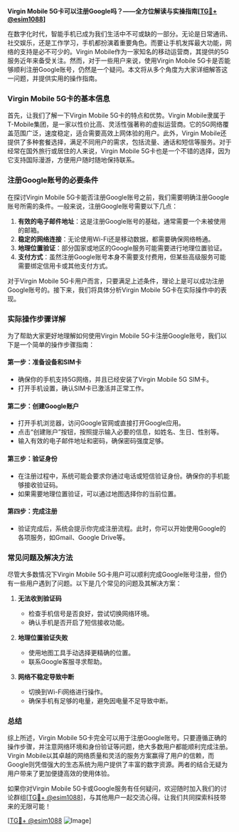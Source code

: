 **Virgin Mobile 5G卡可以注册Google吗？——全方位解读与实操指南[[TG💪+ @esim1088](https://t.me/s/esim1088)]**

在数字化时代，智能手机已成为我们生活中不可或缺的一部分。无论是日常通讯、社交娱乐，还是工作学习，手机都扮演着重要角色。而要让手机发挥最大功能，网络的支持是必不可少的。Virgin Mobile作为一家知名的移动运营商，其提供的5G服务近年来备受关注。然而，对于一些用户来说，使用Virgin Mobile 5G卡是否能够顺利注册Google账号，仍然是一个疑问。本文将从多个角度为大家详细解答这一问题，并提供实用的操作指南。

### Virgin Mobile 5G卡的基本信息

首先，让我们了解一下Virgin Mobile 5G卡的特点和优势。Virgin Mobile隶属于T-Mobile集团，是一家以性价比高、灵活性强著称的虚拟运营商。它的5G网络覆盖范围广泛，速度稳定，适合需要高效上网体验的用户。此外，Virgin Mobile还提供了多种套餐选择，满足不同用户的需求，包括流量、通话和短信等服务。对于经常在国外旅行或居住的人来说，Virgin Mobile 5G卡也是一个不错的选择，因为它支持国际漫游，方便用户随时随地保持联系。

### 注册Google账号的必要条件

在探讨Virgin Mobile 5G卡能否注册Google账号之前，我们需要明确注册Google账号所需的条件。一般来说，注册Google账号需要以下几点：

1. **有效的电子邮件地址**：这是注册Google账号的基础，通常需要一个未被使用的邮箱。
2. **稳定的网络连接**：无论使用Wi-Fi还是移动数据，都需要确保网络畅通。
3. **地理位置验证**：部分国家或地区的Google服务可能需要进行地理位置验证。
4. **支付方式**：虽然注册Google账号本身不需要支付费用，但某些高级服务可能需要绑定信用卡或其他支付方式。

对于Virgin Mobile 5G卡用户而言，只要满足上述条件，理论上是可以成功注册Google账号的。接下来，我们将具体分析Virgin Mobile 5G卡在实际操作中的表现。

### 实际操作步骤详解

为了帮助大家更好地理解如何使用Virgin Mobile 5G卡注册Google账号，我们以下是一个简单的操作步骤指南：

#### 第一步：准备设备和SIM卡
- 确保你的手机支持5G网络，并且已经安装了Virgin Mobile 5G SIM卡。
- 打开手机设置，确认SIM卡已激活并正常工作。

#### 第二步：创建Google账户
- 打开手机浏览器，访问Google官网或直接打开Google应用。
- 点击“创建账户”按钮，按照提示输入必要的信息，如姓名、生日、性别等。
- 输入有效的电子邮件地址和密码，确保密码强度足够。

#### 第三步：验证身份
- 在注册过程中，系统可能会要求你通过电话或短信验证身份。确保你的手机能够接收验证码。
- 如果需要地理位置验证，可以通过地图选择你的当前位置。

#### 第四步：完成注册
- 验证完成后，系统会提示你完成注册流程。此时，你可以开始使用Google的各项服务，如Gmail、Google Drive等。

### 常见问题及解决方法

尽管大多数情况下Virgin Mobile 5G卡用户可以顺利完成Google账号注册，但仍有一些用户遇到了问题。以下是几个常见的问题及其解决方案：

1. **无法收到验证码**
   - 检查手机信号是否良好，尝试切换网络环境。
   - 确认手机是否开启了短信接收功能。

2. **地理位置验证失败**
   - 使用地图工具手动选择更精确的位置。
   - 联系Google客服寻求帮助。

3. **网络不稳定导致中断**
   - 切换到Wi-Fi网络进行操作。
   - 确保手机有足够的电量，避免因电量不足导致中断。

### 总结

综上所述，Virgin Mobile 5G卡完全可以用于注册Google账号。只要遵循正确的操作步骤，并注意网络环境和身份验证等问题，绝大多数用户都能顺利完成注册。Virgin Mobile以其卓越的网络质量和灵活的服务方案赢得了用户的信赖，而Google则凭借强大的生态系统为用户提供了丰富的数字资源。两者的结合无疑为用户带来了更加便捷高效的使用体验。

如果你对Virgin Mobile 5G卡或Google服务有任何疑问，欢迎随时加入我们的讨论群组[[TG💪+ @esim1088](https://t.me/s/esim1088)]，与其他用户一起交流心得。让我们共同探索科技带来的无限可能！

[[TG💪+ @esim1088](https://t.me/s/esim1088) ![Image](https://i.postimg.cc/4NQfJmqS/Snipaste-2025-05-13-00-14-12.png)]